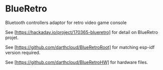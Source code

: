 # BlueRetro
Bluetooth controllers adaptor for retro video game console

See [https://hackaday.io/project/170365-blueretro] for detail on BlueRetro projet.

See [https://github.com/darthcloud/BlueRetroRoot] for matching esp-idf version required.

See [https://github.com/darthcloud/BlueRetroHW] for hardware files.
